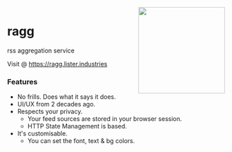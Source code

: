 <img align="right" src="https://github.com/tomlister/ragg/blob/main/media/Ragg-Outline.png?raw=true" width="200">

# ragg
rss aggregation service

Visit @ https://ragg.lister.industries

### Features
- No frills. Does what it says it does.
- UI/UX from 2 decades ago.
- Respects your privacy.
  - Your feed sources are stored in your browser session.
  - HTTP State Management is based.
- It's customisable.
  - You can set the font, text & bg colors.
